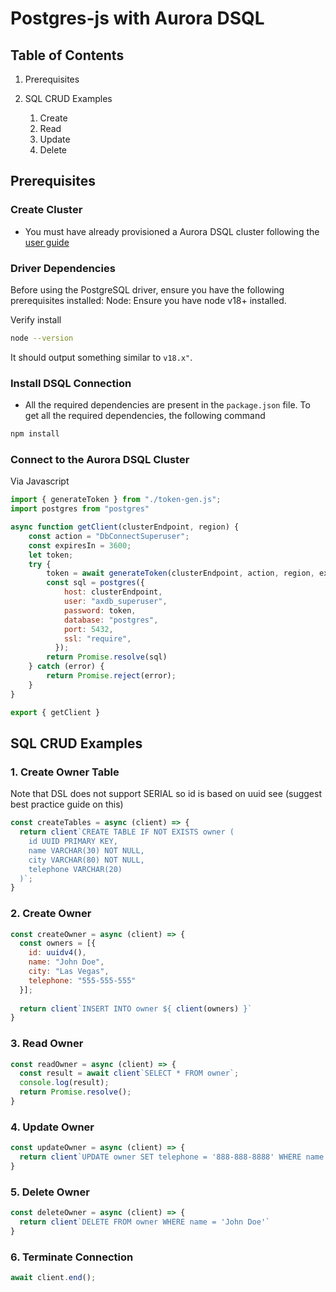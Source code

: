 # Postgres-js with Aurora DSQL

## Table of Contents

1. Prerequisites

2. SQL CRUD Examples
   1. Create
   2. Read
   3. Update
   4. Delete

## Prerequisites

### Create Cluster

* You must have already provisioned a Aurora DSQL cluster following the [user guide](TBD)

### Driver Dependencies

Before using the PostgreSQL driver, ensure you have the following prerequisites installed:
Node: Ensure you have node v18+ installed.

Verify install

```bash
node --version
```

It should output something similar to `v18.x"`.

### Install DSQL Connection

- All the required dependencies are present in the `package.json` file. To get all the required dependencies, the following command

```bash
npm install
```

### Connect to the Aurora DSQL Cluster

Via Javascript

```javascript
import { generateToken } from "./token-gen.js";
import postgres from "postgres"

async function getClient(clusterEndpoint, region) {
    const action = "DbConnectSuperuser";
    const expiresIn = 3600;
    let token;
    try {
        token = await generateToken(clusterEndpoint, action, region, expiresIn);
        const sql = postgres({
            host: clusterEndpoint,
            user: "axdb_superuser",
            password: token,
            database: "postgres",
            port: 5432,
            ssl: "require",
          });
        return Promise.resolve(sql)
    } catch (error) {
        return Promise.reject(error);
    }
}

export { getClient }
```

## SQL CRUD Examples

### 1. Create Owner Table

Note that DSL does not support SERIAL so id is based on uuid see (suggest best practice guide on this)

```javascript
const createTables = async (client) => {
  return client`CREATE TABLE IF NOT EXISTS owner (
    id UUID PRIMARY KEY,
    name VARCHAR(30) NOT NULL,
    city VARCHAR(80) NOT NULL,
    telephone VARCHAR(20)
  )`;
}
```

### 2. Create Owner

```javascript
const createOwner = async (client) => {
  const owners = [{
    id: uuidv4(),
    name: "John Doe",
    city: "Las Vegas",
    telephone: "555-555-555"
  }];
  
  return client`INSERT INTO owner ${ client(owners) }`
}
```

### 3. Read Owner

```javascript
const readOwner = async (client) => {
  const result = await client`SELECT * FROM owner`;
  console.log(result);
  return Promise.resolve();
}
```

### 4. Update Owner

```javascript
const updateOwner = async (client) => {
  return client`UPDATE owner SET telephone = '888-888-8888' WHERE name = 'John Doe'`
}
```

### 5. Delete Owner

```javascript
const deleteOwner = async (client) => {
  return client`DELETE FROM owner WHERE name = 'John Doe'`
}
```

### 6. Terminate Connection

```javascript
await client.end();
```